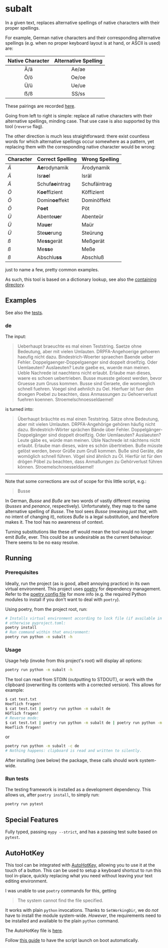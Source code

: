 # subalt

In a given text, replaces alternative spellings of native characters with their proper spellings.

For example, German native characters and their corresponding alternative spellings (e.g. when no proper keyboard layout is at hand, or ASCII is used) are:

| Native Character | Alternative Spelling |
| :---------------: | :------------------: |
|        Ä/ä        |        Ae/ae         |
|        Ö/ö        |        Oe/oe         |
|        Ü/ü        |        Ue/ue         |
|        ẞ/ß        |        SS/ss         |

These pairings are recorded [here](subalt/resources/languages.json).

Going from left to right is simple: replace all native characters with their alternative spellings, minding case.
That use case is also supported by this tool (`reverse` flag).

The other direction is much less straightforward: there exist countless words for which alternative spellings occur somewhere as a pattern, yet replacing them with the corresponding native character would be wrong:

| Character | Correct Spelling  | Wrong Spelling |
| --------- | ----------------- | -------------- |
| *Ä*       | **Ae**rodynamik   | Ärodynamik     |
| *Ä*       | Isr**ae**l        | Isräl          |
| *Ä*       | Schuf**ae**intrag | Schufäintrag   |
| *Ö*       | K**oe**ffizient   | Köffizient     |
| *Ö*       | Domin**oe**ffekt  | Dominöffekt    |
| *Ö*       | P**oet**          | Pöt            |
| *Ü*       | Abente**ue**r     | Abenteür       |
| *Ü*       | Ma**ue**r         | Maür           |
| *Ü*       | Ste**ue**rung     | Steürung       |
| *ß*       | Me**ss**gerät     | Meßgerät       |
| *ß*       | Me**ss**e         | Meße           |
| *ß*       | Abschlu**ss**     | Abschluß       |

just to name a few, pretty common examples.

As such, this tool is based on a dictionary lookup, see also the [containing directory](subalt/resources/dicts/).

## Examples

See also the [tests](tests/).

### de

The input:

> Ueberhaupt braeuchte es mal einen Teststring.
> Saetze ohne Bedeutung, aber mit vielen Umlauten.
> DRPFA-Angehoerige gehoeren haeufig nicht dazu.
> Bindestrich-Woerter spraechen Baende ueber Fehler.
> Doppelgaenger-Doppelgaenger sind doppelt droelfzig.
> Oder Uemlaeuten? Auslaeuten? Leute gaebe es, wuerde man meinen.
> Ueble Nachrede ist naechtens nicht erlaubt.
> Erlaube man dieses, waere es schoen uebertrieben.
> Busse muesste geloest werden, bevor Gruesse zum Gruss kommen.
> Busse sind Geraete, die womoeglich schnell fuehren.
> Voegel sind aehnlich zu Oel.
> Hierfuer ist fuer den droegen Poebel zu beachten, dass Anmassungen zu Gehoerverlust fuehren koennen.
> Stroemelschnoesseldaemel!

is turned into:

> Überhaupt bräuchte es mal einen Teststring.
> Sätze ohne Bedeutung, aber mit vielen Umlauten.
> DRPFA-Angehörige gehören häufig nicht dazu.
> Bindestrich-Wörter sprächen Bände über Fehler.
> Doppelgänger-Doppelgänger sind doppelt droelfzig.
> Oder Uemlaeuten? Auslaeuten? Leute gäbe es, würde man meinen.
> Üble Nachrede ist nächtens nicht erlaubt.
> Erlaube man dieses, wäre es schön übertrieben.
> Buße müsste gelöst werden, bevor Grüße zum Gruß kommen.
> Buße sind Geräte, die womöglich schnell führen.
> Vögel sind ähnlich zu Öl.
> Hierfür ist für den drögen Pöbel zu beachten, dass Anmaßungen zu Gehörverlust führen können.
> Stroemelschnoesseldaemel!

---

Note that some corrections are out of scope for this little script, e.g.:

> Busse

In German, *Busse* and *Buße* are two words of vastly different meaning (*busses* and *penance*, respectively).
Unfortunately, they map to the same alternative spelling of *Busse*.
The tool sees *Busse* (meaning *just that*, with no intent of changing it), notices *Buße* is a legal substitution, and therefore makes it.
The tool has no awareness of context.

Turning substitutions like these off would mean the tool would no longer emit *Buße*, ever.
This could be as undesirable as the current behaviour.
There seems to be no easy resolve.

## Running

### Prerequisites

Ideally, run the project (as is good, albeit annoying practice) in its own virtual environment.
This project uses [poetry](https://python-poetry.org/) for dependency management.
Refer to the [poetry config file](pyproject.toml) for more info (e.g. the required Python modules to install if you don't want to deal with `poetry`).

Using poetry, from the project root, run:

```bash
# Installs virtual environment according to lock file (if available in repo),
# otherwise pyproject.toml:
poetry install
# Run command within that environment:
poetry run python -m subalt -h
```

### Usage

Usage help (invoke from this project's root) will display all options:

```bash
poetry run python -m subalt -h
```

The tool can read from STDIN (outputting to STDOUT), or work with the clipboard (overwriting its contents with a corrected version).
This allows for example:

```bash
$ cat test.txt
Hoeflich fragen!
$ cat test.txt | poetry run python -m subalt de
Höflich fragen!
# Reverse mode:
$ cat test.txt | poetry run python -m subalt de | poetry run python -m subalt -r de
Hoeflich fragen!
```

or

```bash
poetry run python -m subalt -c de
# Nothing happens: clipboard is read and written to silently.
```

After installing (see below) the package, these calls should work system-wide.

### Run tests

The testing framework is installed as a development dependency.
This allows us, after `poetry install`, to simply run:

```bash
poetry run pytest
```

## Special Features

Fully typed, passing `mypy --strict`, and has a passing test suite based on `pytest`.

## AutoHotKey

This tool can be integrated with [AutoHotKey](https://www.autohotkey.com/), allowing you to use it at the touch of a button.
This can be used to setup a keyboard shortcut to run this tool in-place, quickly replacing what you need without leaving your text editing environment.

I was unable to use `poetry` commands for this, getting

> The system cannot find the file specified.

It works with plain `python` invocations.
Thanks to `SetWorkingDir`, we do *not* have to install the module system-wide.
*However*, the requirements need to be installed and available to the plain `python` command.

The AutoHotKey file is [here](subalt.ahk).

Follow [this guide](https://www.autohotkey.com/docs/FAQ.htm#Startup) to have the script launch on boot automatically.
